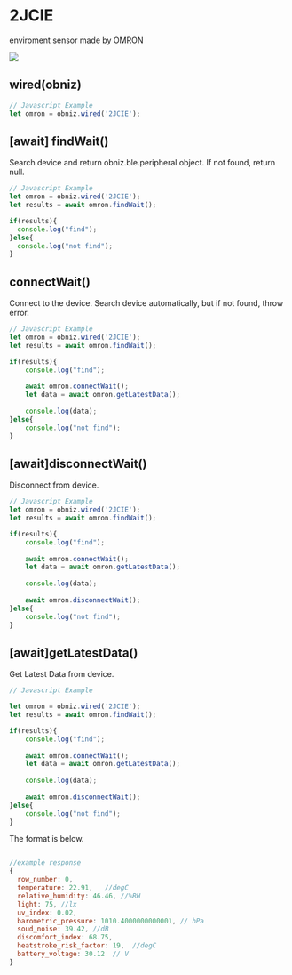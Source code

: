 # 2JCIE
enviroment sensor made by OMRON

![](./image.jpg)


## wired(obniz)


```javascript
// Javascript Example
let omron = obniz.wired('2JCIE');

```



## [await] findWait()

Search device and return obniz.ble.peripheral object.
If not found, return null.

```javascript
// Javascript Example
let omron = obniz.wired('2JCIE');
let results = await omron.findWait();

if(results){
  console.log("find");
}else{
  console.log("not find");
}
```

## connectWait()

Connect to the device.
Search device automatically, but if not found, throw error.

```javascript
// Javascript Example
let omron = obniz.wired('2JCIE');
let results = await omron.findWait();

if(results){
    console.log("find");
  
    await omron.connectWait();
    let data = await omron.getLatestData();
    
    console.log(data);
}else{
    console.log("not find");
}
```


## [await]disconnectWait()
Disconnect from device.

```javascript
// Javascript Example
let omron = obniz.wired('2JCIE');
let results = await omron.findWait();

if(results){
    console.log("find");
  
    await omron.connectWait();
    let data = await omron.getLatestData();
    
    console.log(data);
    
    await omron.disconnectWait();
}else{
    console.log("not find");
}

```


## [await]getLatestData()
Get Latest Data from device.

```javascript
// Javascript Example

let omron = obniz.wired('2JCIE');
let results = await omron.findWait();

if(results){
    console.log("find");
  
    await omron.connectWait();
    let data = await omron.getLatestData();
    
    console.log(data);
    
    await omron.disconnectWait();
}else{
    console.log("not find");
}

```


The format is below.
```javascript

//example response
{
  row_number: 0,
  temperature: 22.91,   //degC
  relative_humidity: 46.46, //%RH
  light: 75, //lx
  uv_index: 0.02, 
  barometric_pressure: 1010.4000000000001, // hPa
  soud_noise: 39.42, //dB
  discomfort_index: 68.75,  
  heatstroke_risk_factor: 19,  //degC
  battery_voltage: 30.12  // V
}

```
